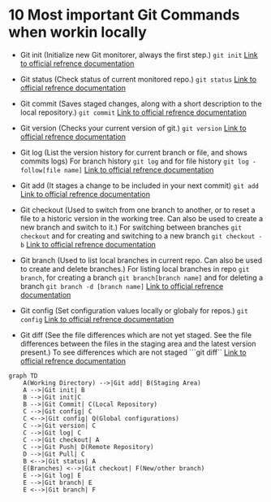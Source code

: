# 10 Most important Git Commands when workin locally
* Git init (Initialize new Git monitorer, always the first step.) ```git init```
[Link to official refrence documentation](https://www.git-scm.com/docs/git-init)

* Git status (Check status of current monitored repo.) ```git status```
[Link to official refrence documentation](https://www.git-scm.com/docs/git-status)

* Git commit (Saves staged changes, along with a short description to the local repository.) ```git commit```
[Link to official refrence documentation](https://www.git-scm.com/docs/git-commit)

* Git version (Checks your current version of git.) ```git version```
[Link to official refrence documentation](https://www.git-scm.com/docs/git-version)

* Git log (List the version history for current branch or file, and shows commits logs) For branch history ```git log``` and for file history ```git log -follow[file name]```
[Link to official refrence documentation](https://www.git-scm.com/docs/git-log)

* Git add (It stages a change to be included in your next commit) ```git add```
[Link to official refrence documentation](https://www.git-scm.com/docs/git-add)

* Git checkout (Used to switch from one branch to another, or to reset a file to a historic version in the working tree. Can also be used to create a new branch and switch to it.) For switching between branches ```git checkout``` and for creating and switching to a new branch ```git checkout -b```
[Link to official refrence documentation](https://www.git-scm.com/docs/git-checkout) 

* Git branch (Used to list local branches in current repo. Can also be used to create and delete branches.) For listing local branches in repo ```git branch```, for creating a branch ```git branch[branch name]``` and for deleting a branch ```git branch -d [branch name]```
[Link to official refrence documentation](https://www.git-scm.com/docs/git-branch)

* Git config (Set configuration values locally or globaly for repos.) ```git config```
[Link to official refrence documentation](https://www.git-scm.com/docs/git-config)

* Git diff (See the file differences which are not yet staged. See the file differences between the files in the staging area and the latest version present.) To see differences which are not staged ```git diff`` 
[Link to official refrence documentation](https://www.git-scm.com/docs/git-diff)

```mermaid
graph TD
    A(Working Directory) -->|Git add| B(Staging Area)
    A -->|Git init| B
    B -->|Git init|C
    B -->|Git Commit| C(Local Repository)
    C -->|Git config| C
    C <-->|Git config| Q(Global configurations)
    C -->|Git version| C
    C -->|Git log| C
    C -->|Git checkout| A
    C -->|Git Push| D(Remote Repository)
    D -->|Git Pull| C
    B <-->|Git status| A
    E(Branches) <-->|Git checkout| F(New/other branch)
    E -->|Git log| E
    E -->|Git branch| E
    E <-->|Git branch| F
```